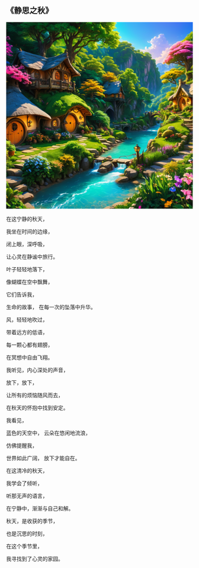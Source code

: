 ## 《静思之秋》

![](main.png)

在这宁静的秋天，

我坐在时间的边缘，

 闭上眼，深呼吸， 

让心灵在静谧中旅行。

叶子轻轻地落下， 

像蝴蝶在空中飘舞， 

它们告诉我，

生命的故事， 在每一次的坠落中升华。

风，轻轻地吹过， 

带着远方的低语，

每一颗心都有翅膀， 

在冥想中自由飞翔。

我听见，内心深处的声音，

放下，放下， 

让所有的烦恼随风而去， 

在秋天的怀抱中找到安定。

我看见，

蓝色的天空中， 云朵在悠闲地流浪， 

仿佛提醒我，

世界如此广阔， 放下才能自在。

在这清冷的秋天， 

我学会了倾听， 

听那无声的语言， 

在宁静中，渐渐与自己和解。

秋天，是收获的季节，

 也是沉思的时刻， 

在这个季节里， 

我寻找到了心灵的家园。
